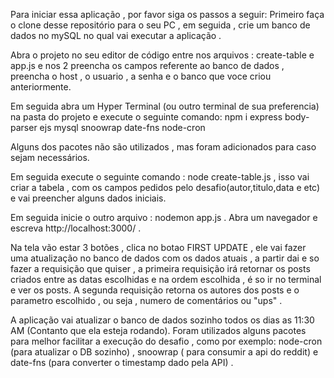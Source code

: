 Para iniciar essa aplicação , por favor siga os passos a seguir: Primeiro faça o clone desse repositório para o seu PC , em seguida , crie um banco de dados no mySQL no qual vai executar a aplicação .

Abra o projeto no seu editor de código entre nos arquivos : create-table e app.js e nos 2 preencha os campos referente ao banco de dados , preencha o host , o usuario , a senha e o banco que voce criou anteriormente.


Em seguida abra um Hyper Terminal (ou outro terminal de sua preferencia) na pasta do projeto e execute o seguinte comando:  npm i express body-parser ejs mysql snoowrap date-fns node-cron 

Alguns dos pacotes não são utilizados , mas foram adicionados para caso sejam necessários.

Em seguida execute o seguinte comando : node create-table.js , isso vai criar a tabela , com os campos pedidos pelo desafio(autor,titulo,data e etc) e vai preencher alguns dados iniciais.

Em seguida inicie o outro arquivo : nodemon app.js . Abra um navegador e escreva http://localhost:3000/ .

Na tela vão estar 3 botões , clica no botao FIRST UPDATE , ele vai fazer uma atualização no banco de dados com os dados atuais , a partir dai e so fazer a requisição que quiser , a primeira requisição irá retornar os posts criados entre as datas escolhidas e na ordem escolhida , é so ir no terminal e ver os posts. A segunda requisição retorna os autores dos posts e o parametro escolhido , ou seja , numero de comentários ou "ups" . 

A aplicação vai atualizar o banco de dados sozinho todos os dias as 11:30 AM (Contanto que ela esteja rodando). Foram utilizados alguns pacotes para melhor facilitar a execução do desafio , como por exemplo: node-cron (para atualizar o DB sozinho) , snoowrap ( para consumir a api do reddit) e date-fns (para converter o timestamp dado pela API) .
